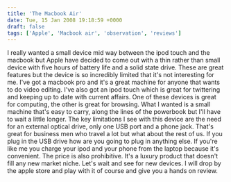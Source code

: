 ```yaml
---
title: 'The Macbook Air'
date: Tue, 15 Jan 2008 19:18:59 +0000
draft: false
tags: ['Apple', 'Macbook air', 'observation', 'reviews']
---
```


I really wanted a small device mid way between the ipod touch and the macbook but Apple have decided to come out with a thin rather than small device with five hours of battery life and a solid state drive. These are great features but the device is so incredibly limited that it's not interesting for me. I've got a macbook pro and it's a great machine for anyone that wants to do video editing. I've also got an ipod touch which is great for twittering and keeping up to date with current affairs. One of these devices is great for computing, the other is great for browsing. What I wanted is a small machine that's easy to carry, along the lines of the powerbook but I'll have to wait a little longer. The key limitations I see with this device are the need for an external optical drive, only one USB port and a phone jack. That's great for business men who travel a lot but what about the rest of us. If you plug in the USB drive how are you going to plug in anything else. If you're like me you charge your ipod and your phone from the laptop because it's convenient. The price is also prohibitive. It's a luxury product that doesn't fill any new market niche. Let's wait and see for new devices. I will drop by the apple store and play with it of course and give you a hands on review.